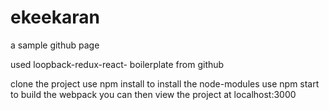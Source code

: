 # ekeekaran
a sample github page

used loopback-redux-react- boilerplate from github

clone the project 
use npm install to install the node-modules
use npm start to build the webpack 
you can then view the project at localhost:3000 
